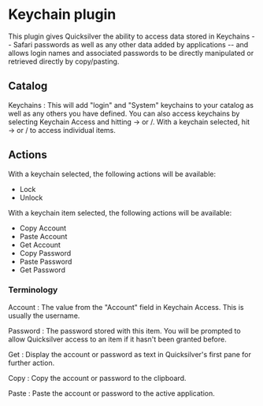 # Keychain plugin

This plugin gives Quicksilver the ability to access data stored in Keychains -- Safari passwords as well as any other data added by applications -- and allows login names and associated passwords to be directly manipulated or retrieved directly by copy/pasting.

## Catalog ##

Keychains
  : This will add "login" and "System" keychains to your catalog as well as any others you have defined. You can also access keychains by selecting Keychain Access and hitting → or /. With a keychain selected, hit → or / to access individual items.

## Actions ##

With a keychain selected, the following actions will be available:

  * Lock
  * Unlock

With a keychain item selected, the following actions will be available:

  * Copy Account
  * Paste Account
  * Get Account
  * Copy Password
  * Paste Password
  * Get Password

### Terminology ###

Account
  : The value from the "Account" field in Keychain Access. This is usually the username.

Password
  : The password stored with this item. You will be prompted to allow Quicksilver access to an item if it hasn't been granted before.

Get
  : Display the account or password as text in Quicksilver's first pane for further action.

Copy
  : Copy the account or password to the clipboard.

Paste
  : Paste the account or password to the active application.
